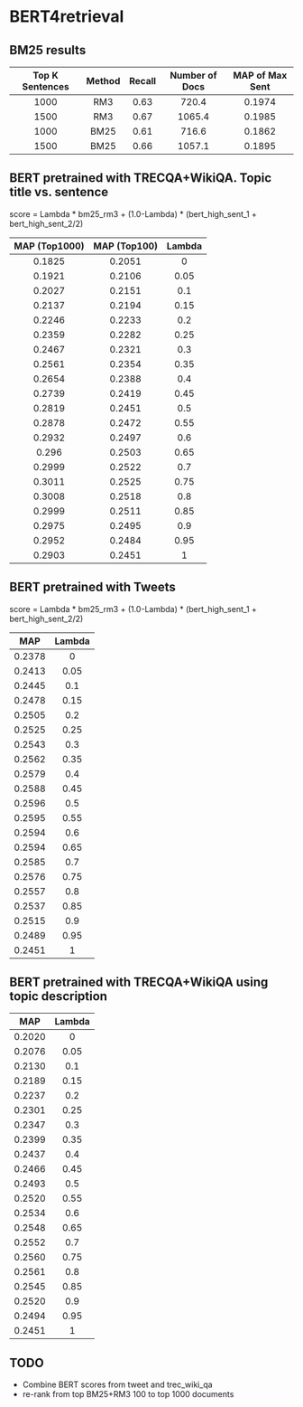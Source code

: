  # BERT4retrieval

## BM25 results
| Top K Sentences | Method | Recall | Number of Docs | MAP of Max Sent |
|:---------------:|:------:|:------:|:--------------:|:---------------:|
|       1000      |   RM3  |  0.63  |      720.4     |      0.1974     |
|       1500      |   RM3  |  0.67  |     1065.4     |      0.1985     |
|       1000      |  BM25  |  0.61  |      716.6     |      0.1862     |
|       1500      |  BM25  |  0.66  |     1057.1     |      0.1895     |

## BERT pretrained with TRECQA+WikiQA. Topic title vs. sentence

score = Lambda * bm25_rm3 + (1.0-Lambda) * (bert_high_sent_1 +
bert_high_sent_2/2)

|   MAP (Top1000) |   MAP (Top100) |   Lambda   |
|:------:|:------:|:----------:|
| 0.1825 | 0.2051 | 0    |
| 0.1921 | 0.2106 | 0.05 |
| 0.2027 | 0.2151 | 0.1  |
| 0.2137 | 0.2194 | 0.15 |
| 0.2246 | 0.2233 | 0.2  |
| 0.2359 | 0.2282 | 0.25 |
| 0.2467 | 0.2321 | 0.3  |
| 0.2561 | 0.2354 | 0.35 |
| 0.2654 | 0.2388 | 0.4  |
| 0.2739 | 0.2419 | 0.45 |
| 0.2819 | 0.2451 | 0.5  |
| 0.2878 | 0.2472 | 0.55 |
| 0.2932 | 0.2497 | 0.6  |
| 0.296  | 0.2503 | 0.65 |
| 0.2999 | 0.2522 | 0.7  |
| 0.3011 | 0.2525 | 0.75 |
| 0.3008 | 0.2518 | 0.8  |
| 0.2999 | 0.2511 | 0.85 |
| 0.2975 | 0.2495 | 0.9  |
| 0.2952 | 0.2484 | 0.95 |
| 0.2903 | 0.2451 | 1    |


## BERT pretrained with Tweets

score = Lambda * bm25_rm3 + (1.0-Lambda) * (bert_high_sent_1 +
bert_high_sent_2/2)

|   MAP  |   Lambda   |
|:------:|:----------:|
| 0.2378 | 0    |
| 0.2413 | 0.05 |
| 0.2445 | 0.1  |
| 0.2478 | 0.15 |
| 0.2505 | 0.2  |
| 0.2525 | 0.25 |
| 0.2543 | 0.3  |
| 0.2562 | 0.35 |
| 0.2579 | 0.4  |
| 0.2588 | 0.45 |
| 0.2596 | 0.5  |
| 0.2595 | 0.55 |
| 0.2594 | 0.6  |
| 0.2594 | 0.65 |
| 0.2585 | 0.7  |
| 0.2576 | 0.75 |
| 0.2557 | 0.8  |
| 0.2537 | 0.85 |
| 0.2515 | 0.9  |
| 0.2489 | 0.95 |
| 0.2451 | 1    |

## BERT pretrained with TRECQA+WikiQA using topic description

|   MAP  |   Lambda   |
|:------:|:----------:|
| 0.2020 |   0  |
| 0.2076 | 0.05 |
| 0.2130 |  0.1 |
| 0.2189 | 0.15 |
| 0.2237 |  0.2 |
| 0.2301 | 0.25 |
| 0.2347 |  0.3 |
| 0.2399 | 0.35 |
| 0.2437 |  0.4 |
| 0.2466 | 0.45 |
| 0.2493 |  0.5 |
| 0.2520 | 0.55 |
| 0.2534 |  0.6 |
| 0.2548 | 0.65 |
| 0.2552 |  0.7 |
| 0.2560 | 0.75 |
| 0.2561 |  0.8 |
| 0.2545 | 0.85 |
| 0.2520 |  0.9 |
| 0.2494 | 0.95 |
| 0.2451 |   1  |

## TODO

* Combine BERT scores from tweet and trec_wiki_qa
* re-rank from top BM25+RM3 100 to top 1000 documents
